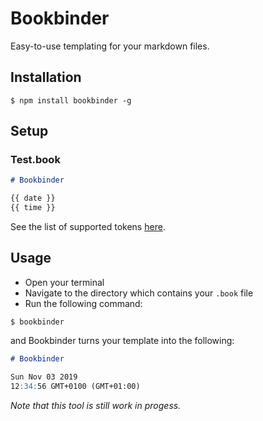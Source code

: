 # Bookbinder
Easy-to-use templating for your markdown files.

## Installation
```shell
$ npm install bookbinder -g
```

## Setup
### Test.book
```markdown
# Bookbinder

{{ date }}
{{ time }}
```
See the list of supported tokens [here](https://github.com/Bikossor/Bookbinder/wiki/Tokens).

## Usage
- Open your terminal
- Navigate to the directory which contains your ``.book`` file
- Run the following command:
```shell
$ bookbinder
```

and Bookbinder turns your template into the following:
```markdown
# Bookbinder

Sun Nov 03 2019
12:34:56 GMT+0100 (GMT+01:00)
```

*Note that this tool is still work in progess.*